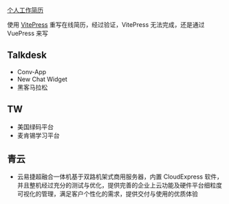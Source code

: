 [个人工作简历](https://qinghuani.fun/resume/)


使用 [VitePress](https://vitejs.cn/vitepress/) 重写在线简历，经过验证，VitePress 无法完成，还是通过 VuePress 来写


## Talkdesk

- Conv-App
- New Chat Widget
- 黑客马拉松

## TW

- 美国绿码平台
- 麦肯锡学习平台

## 青云

- 云易捷超融合一体机基于双路机架式商用服务器，内置 CloudExpress 软件，并且整机经过充分的测试与优化，提供完善的企业上云功能及硬件平台细粒度可视化的管理，满足客户个性化的需求，提供交付与使用的优质体验
 

